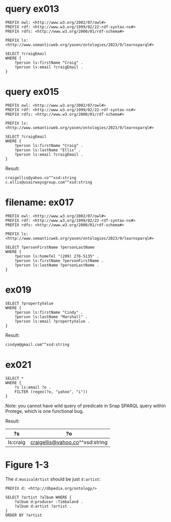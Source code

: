 # query ex013

```SPARQL
PREFIX owl: <http://www.w3.org/2002/07/owl#>
PREFIX rdf: <http://www.w3.org/1999/02/22-rdf-syntax-ns#>
PREFIX rdfs: <http://www.w3.org/2000/01/rdf-schema#>

PREFIX ls: <http://www.semanticweb.org/yasen/ontologies/2023/9/learnsparql#>

SELECT ?craigEmail
WHERE {
    ?person ls:firstName "Craig" .
    ?person ls:email ?craigEmail .
}
```

# query ex015

```SPARQL
PREFIX owl: <http://www.w3.org/2002/07/owl#>
PREFIX rdf: <http://www.w3.org/1999/02/22-rdf-syntax-ns#>
PREFIX rdfs: <http://www.w3.org/2000/01/rdf-schema#>

PREFIX ls: <http://www.semanticweb.org/yasen/ontologies/2023/9/learnsparql#>

SELECT ?craigEmail
WHERE {
    ?person ls:firstName "Craig" .
    ?person ls:lastName "Ellis" .
    ?person ls:email ?craigEmail .
}
```

Result:

```
craigellis@yahoo.co^^xsd:string	
c.ellis@usairwaysgroup.com^^xsd:string
```

# filename: ex017

```SPARQL
PREFIX owl: <http://www.w3.org/2002/07/owl#>
PREFIX rdf: <http://www.w3.org/1999/02/22-rdf-syntax-ns#>
PREFIX rdfs: <http://www.w3.org/2000/01/rdf-schema#>

PREFIX ls: <http://www.semanticweb.org/yasen/ontologies/2023/9/learnsparql#>

SELECT ?personFirstName ?personLastName
WHERE {
    ?person ls:homeTel "(209) 276-5135" .
    ?person ls:firstName ?personFirstName .
    ?person ls:lastName ?personLastName .
}
```

# ex019

```SPARQL
SELECT ?propertyValue
WHERE {
    ?person ls:firstName "Cindy" .
    ?person ls:lastName "Marshall" .
    ?person ls:email ?propertyValue .
}
```

Result:

```
cindym@gmail.com^^xsd:string
```

# ex021

```SPARQL
SELECT *
WHERE {
    ?s ls:email ?o .
    FILTER (regex(?o, "yahoo", "i"))
}
```

Note: you cannot have wild query of predicate in Snap SPARQL query within Protege, which is one functional bug.

Result:

|?s |         ?o |
| --- | --- |
|ls:craig	| craigellis@yahoo.co^^xsd:string |

# Figure 1-3

The `d:musicalArtist` should be just `d:artist`:

```SPARQL
PREFIX d: <http://dbpedia.org/ontology/>

SELECT ?artist ?album WHERE {
    ?album d:producer :Timbaland .
    ?album d:artist ?artist .
}
ORDER BY ?artist
```

